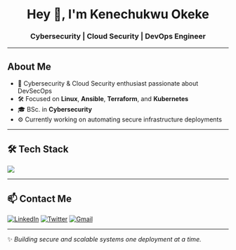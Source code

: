 <h1 align="center">Hey 👋, I'm Kenechukwu Okeke</h1>
<h3 align="center">Cybersecurity | Cloud Security | DevOps Engineer </h3>

---

## About Me

- 🔐 Cybersecurity & Cloud Security enthusiast passionate about DevSecOps  
- 🛠️ Focused on **Linux**, **Ansible**, **Terraform**, and **Kubernetes**
- 🎓 BSc. in **Cybersecurity**
- ⚙️ Currently working on automating secure infrastructure deployments  

---

## 🛠️ Tech Stack

[![](https://skillicons.dev/icons?i=aws,gcp,azure,git,python,nginx,html,css,vscode,bash,github,jenkins,linux,ubuntu,ansible,terraform,kubernetes,vue,docker,notion,markdown,githubactions,flutter&perline=20)](https://skillicons.dev)

---

## 📫 Contact Me  

<p align="left">
  <a href="https://www.linkedin.com/in/kenechukwu-okeke-295397290/"><img src="https://img.icons8.com/color/48/linkedin.png" alt="LinkedIn"/></a>
  <a href="https://x.com/kenechukwu6673"><img src="https://img.icons8.com/color/48/twitter.png" alt="Twitter"/></a>
  <a href="mailto:kenechukwuokeke3101@gmail.com"><img src="https://img.icons8.com/color/48/gmail.png" alt="Gmail"/></a>
</p>

---

✨ _Building secure and scalable systems one deployment at a time._

